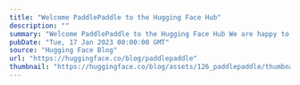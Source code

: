 ```yaml
---
title: "Welcome PaddlePaddle to the Hugging Face Hub"
description: ""
summary: "Welcome PaddlePaddle to the Hugging Face Hub We are happy to share an open source collaboration betw..."
pubDate: "Tue, 17 Jan 2023 00:00:00 GMT"
source: "Hugging Face Blog"
url: "https://huggingface.co/blog/paddlepaddle"
thumbnail: "https://huggingface.co/blog/assets/126_paddlepaddle/thumbnail.jpg"
---
```



